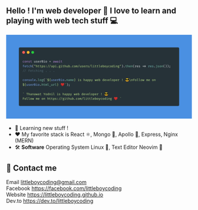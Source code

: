 ## Hello ! I'm web developer 🚀 I love to learn and playing with web tech stuff 💻
![Cover](carbon%20%281%29.png)

- 🚀 Learning new stuff !
- ❤️ My favorite stack is React ⚛️, Mongo 🐘, Apollo 🚀, Express, Nginx (MERN)
- 🛠️ **Software** Operating System Linux 🐧, Text Editor Neovim 📝

## 💬 Contact me
Email littleboycoding@gmail.com  
Facebook https://facebook.com/littleboycoding  
Website https://littleboycoding.github.io  
Dev.to https://dev.to/littleboycoding

<!--
**littleboycoding/littleboycoding** is a ✨ _special_ ✨ repository because its `README.md` (this file) appears on your GitHub profile.

Here are some ideas to get you started:

- 🔭 I’m currently working on ...
- 🌱 I’m currently learning ...
- 👯 I’m looking to collaborate on ...
- 🤔 I’m looking for help with ...
- 💬 Ask me about ...
- 📫 How to reach me: ...
- 😄 Pronouns: ...
- ⚡ Fun fact: ...
-->
